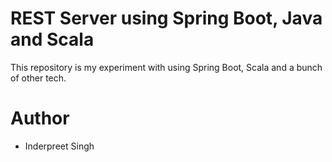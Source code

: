 # REST Server using Spring Boot, Java and Scala

This repository is my experiment with using Spring Boot, Scala and a bunch of other tech.

# Author

- Inderpreet Singh